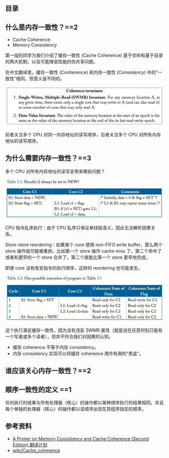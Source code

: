 ## 目录

## 什么是内存一致性？==2

- Cache Coherence
- Memory Consistency

第一组的同学为我们介绍了缓存一致性 (Cache Coherence) 基于侦听和基于目录的两大机制，以及可能降低性能的伪共享问题。

在中文翻译里，缓存一致性 (Conherence) 和内存一致性 (Consistency) 中的”一致性”相同，但意义是不同的。

![Pasted image 20231111163213.png](accachments/Pasted%20image%2020231111163213.png)

前者关注多个 CPU 对同一内存地址的读写顺序，后者关注多个 CPU 对所有内存地址的读写顺序。

## 为什么需要内存一致性？==3

多个 CPU 对所有内存地址的读写会带来哪些问题？

![Pasted image 20231111160527.png](accachments/Pasted%20image%2020231111160527.png)

CPU 指令乱序执行：由于 CPU 乱序只保证单线程语义，因此无法解析因果关系。

Store-store reordering：如果某个 core 使用 non-FIFO write buffer，那么两个 store 操作就可能被重排。比如第一个 store 操作 cache miss 了，第二个命中了或者和更早的一个 store 合并了，第二个就能比第一个 store 更早地完成。

即使 core 没有改变指令的执行顺序，这样的 reordering 也可能发生。

![Pasted image 20231111161145.png](accachments/Pasted%20image%2020231111161145.png)

这个执行满足缓存一致性，因为没有违反 SWMR 属性（就是说在任意时刻只能有一个写者或多个读者），但并不符合我们对因果的认知。

- 缓存 coherence 不等于内存 consistency。
- 内存 consistency 实现可以将缓存 coherence 用作有用的“黑盒”。

## 谁应该关心内存一致性？==2

## 顺序一致性的定义 ==1

任何执行的结果与所有处理器（核心）的操作都以某种顺序执行的结果相同，并且每个单独的处理器（核心）的操作都以该顺序出现在其程序指定的顺序。

## 参考资料

- [A Primer on Memory Consistency and Cache Coherence (Second Edition) 翻译计划](https://github.com/kaitoukito/A-Primer-on-Memory-Consistency-and-Cache-Coherence)
- [wiki/Cache_coherence](https://en.wikipedia.org/wiki/Cache_coherence)
